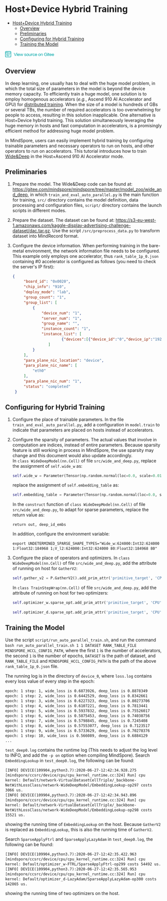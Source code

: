 # Host+Device Hybrid Training

<!-- TOC -->

- [Host+Device Hybrid Training](#hostdevice-hybrid-training)
    - [Overview](#overview)
    - [Preliminaries](#preliminaries)
    - [Configuring for Hybrid Training](#configuring-for-hybrid-training)
    - [Training the Model](#training-the-model)

<!-- /TOC -->

<a href="https://gitee.com/mindspore/docs/blob/master/tutorials/source_en/advanced_use/host_device_training.md" target="_blank"><img src="../_static/logo_source.png"></a>

## Overview

In deep learning, one usually has to deal with the huge model problem, in which the total size of parameters in the model is beyond the device memory capacity. To efficiently train a huge model, one solution is to employ homogenous accelerators (*e.g.*, Ascend 910 AI Accelerator and GPU) for [distributed training](https://www.mindspore.cn/tutorial/en/master/advanced_use/distributed_training.html). When the size of a model is hundreds of GBs or several TBs,
the number of required accelerators is too overwhelming for people to access, resulting in this solution inapplicable.  One alternative is Host+Device hybrid training. This solution simultaneously leveraging the huge memory in hosts and fast computation in accelerators, is a promisingly
efficient method for addressing huge model problem. 

In MindSpore, users can easily implement hybrid training by configuring trainable parameters and necessary operators to run on hosts, and other operators to run on accelerators.
This tutorial introduces how to train [Wide&Deep](https://gitee.com/mindspore/mindspore/tree/master/model_zoo/wide_and_deep) in the Host+Ascend 910 AI Accelerator mode.
## Preliminaries

1. Prepare the model. The Wide&Deep code can be found at: <https://gitee.com/mindspore/mindspore/tree/master/model_zoo/wide_and_deep>, in which `train_and_eval_auto_parallel.py` is the main function for training, 
`src/` directory contains the model definition, data processing and configuration files, `script/` directory contains the launch scripts in different modes.

2. Prepare the dataset. The dataset can be found at: <https://s3-eu-west-1.amazonaws.com/kaggle-display-advertising-challenge-dataset/dac.tar.gz>. Use the script `/src/preprocess_data.py` to transform dataset into MindRecord format.

3. Configure the device information. When performing training in the bare-metal environment, the network information file needs to be configured. This example only employs one accelerator, thus `rank_table_1p_0.json` containing #0 accelerator is configured as follows (you need to check the server's IP first):

    ```json
    {
         "board_id": "0x0020",
         "chip_info": "910",
         "deploy_mode": "lab",
         "group_count": "1",
         "group_list": [
             {
                 "device_num": "1",
                 "server_num": "1",
                 "group_name": "",
                 "instance_count": "1",
                 "instance_list": [
                          {"devices":[{"device_id":"0","device_ip":"192.1.113.246"}],"rank_id":"0","server_id":"10.155.170.16"}
                    ]
             }
         ],
         "para_plane_nic_location": "device",
         "para_plane_nic_name": [
             "eth0"
         ],
         "para_plane_nic_num": "1",
         "status": "completed"
     }
    
    ```

## Configuring for Hybrid Training

1. Configure the place of trainable parameters. In the file `train_and_eval_auto_parallel.py`, add a configuration in `model.train` to indicate that parameters are placed on hosts instead of accelerators.

2. Configure the sparsity of parameters. The actual values that involve in computation are indices, instead of entire parameters. Because sparsity feature is still working in process in MindSpore, the use sparsity may change and this document would also update accordingly.    
    In `class WideDeepModel(nn.Cell)` of file `src/wide_and_deep.py`, replace the assignment of `self.wide_w` as:
    
    ```python
    self.wide_w = Parameter(Tensor(np.random.normal(loc=0.0, scale=0.01, size=[184968, 1]).astype(dtype=np_type)), name='Wide_w', sparse_grad='Wide_w')
    ``` 
    
    replace the assignment of `self.embedding_table` as:
    
    ```python
    self.embedding_table = Parameter(Tensor(np.random.normal(loc=0.0, scale=0.01, size=[184968, 80]).astype(dtype=np_type)), name='V_l2',  sparse_grad='V_l2')
    ```
    
    In the `construct` function of `class WideDeepModel(nn.Cell)` of file `src/wide_and_deep.py`, to adapt for sparse parameters, replace the return value as:
    
    ```
    return out, deep_id_embs
    ```
    
    In addition, configure the environment variable:
    
    ```shell
    export UNDETERMINED_SPARSE_SHAPE_TYPES="Wide_w:624000:Int32:624000 1:Float32:184968 1;V_l2:624000:Int32:624000 80:Float32:184968 80"
    ```

3. Configure the place of operators and optimizers. In `class WideDeepModel(nn.Cell)` of file `src/wide_and_deep.py`, add the attribute of running on host for `GatherV2`:

    ```python
    self.gather_v2 = P.GatherV2().add_prim_attr('primitive_target', 'CPU')
    ```
    
    In `class TrainStepWrap(nn.Cell)` of file `src/wide_and_deep.py`, add the attribute of running on host for two optimizers:
    
    ```python
    self.optimizer_w.sparse_opt.add_prim_attr('primitive_target', 'CPU')
    ```
    
    ```python
    self.optimizer_d.sparse_opt.add_prim_attr('primitive_target', 'CPU')
    ```

## Training the Model

Use the script `script/run_auto_parallel_train.sh`, and run the command `bash run_auto_parallel_train.sh 1 1 DATASET RANK_TABLE_FILE MINDSPORE_HCCL_CONFIG_PATH`,
where the first `1` is the number of accelerators, the second `1` is the number of epochs, `DATASET` is the path of dataset,
and `RANK_TABLE_FILE` and `MINDSPORE_HCCL_CONFIG_PATH` is the path of the above `rank_table_1p_0.json` file.


The running log is in the directory of `device_0`, where `loss.log` contains every loss value of every step in the epoch:

```
epoch: 1 step: 1, wide_loss is 0.6873926, deep_loss is 0.8878349
epoch: 1 step: 2, wide_loss is 0.6442529, deep_loss is 0.8342661
epoch: 1 step: 3, wide_loss is 0.6227323, deep_loss is 0.80273706
epoch: 1 step: 4, wide_loss is 0.6107221, deep_loss is 0.7813441
epoch: 1 step: 5, wide_loss is 0.5937832, deep_loss is 0.75526017
epoch: 1 step: 6, wide_loss is 0.5875453, deep_loss is 0.74038756
epoch: 1 step: 7, wide_loss is 0.5798845, deep_loss is 0.7245408
epoch: 1 step: 8, wide_loss is 0.57553077, deep_loss is 0.7123517
epoch: 1 step: 9, wide_loss is 0.5733629, deep_loss is 0.70278376
epoch: 1 step: 10, wide_loss is 0.566089, deep_loss is 0.6884129
...
```

`test_deep0.log` contains the runtime log (This needs to adjust the log level to INFO, and add the `-p on` option when compiling MindSpore).
Search `EmbeddingLookup` in `test_deep0.log`, the following can be found:

```
[INFO] DEVICE(109904,python3.7):2020-06-27-12:42:34.928.275 [mindspore/ccsrc/device/cpu/cpu_kernel_runtime.cc:324] Run] cpu kernel: Default/network-VirtualDatasetCellTriple/_backbone-NetWithLossClass/network-WideDeepModel/EmbeddingLookup-op297 costs 3066 us.
[INFO] DEVICE(109904,python3.7):2020-06-27-12:42:34.943.896 [mindspore/ccsrc/device/cpu/cpu_kernel_runtime.cc:324] Run] cpu kernel: Default/network-VirtualDatasetCellTriple/_backbone-NetWithLossClass/network-WideDeepModel/EmbeddingLookup-op298 costs 15521 us.
```

showing the running time of `EmbeddingLookup` on the host. Because `GatherV2` is replaced as `EmbeddingLookup`, this is also the running time of `GatherV2`.

Search `SparseApplyFtrl` and `SparseApplyLazyAdam` in `test_deep0.log`, the following can be found:

```
[INFO] DEVICE(109904,python3.7):2020-06-27-12:42:35.422.963 [mindspore/ccsrc/device/cpu/cpu_kernel_runtime.cc:324] Run] cpu kernel: Default/optimizer_w-FTRL/SparseApplyFtrl-op299 costs 54492 us.
[INFO] DEVICE(109904,python3.7):2020-06-27-12:42:35.565.953 [mindspore/ccsrc/device/cpu/cpu_kernel_runtime.cc:324] Run] cpu kernel: Default/optimizer_d-LazyAdam/SparseApplyLazyAdam-op300 costs 142865 us.
```

showing the running time of two optimizers on the host.